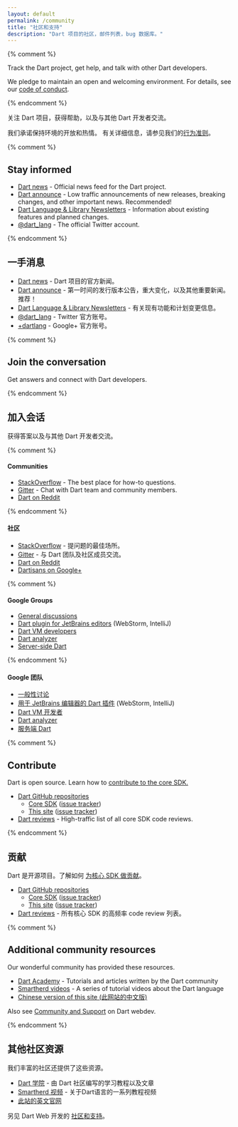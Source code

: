 ```yaml
---
layout: default
permalink: /community
title: "社区和支持"
description: "Dart 项目的社区，邮件列表，bug 数据库。"
---
```



{% comment %}

Track the Dart project, get help, and talk with other Dart developers.

We pledge to maintain an open and welcoming environment.
For details, see our [code of conduct](/code-of-conduct).

{% endcomment %}


关注 Dart 项目，获得帮助，以及与其他 Dart 开发者交流。

我们承诺保持环境的开放和热情。
有关详细信息，请参见我们的[行为准则](/code-of-conduct)。


{% comment %}

## Stay informed

* [Dart news]({{site.news}}) -
  Official news feed for the Dart project.
* [Dart announce]({{site.group}}/d/forum/announce) -
  Low traffic announcements of new releases, breaking changes,
  and other important news. Recommended!
* [Dart Language & Library Newsletters](https://github.com/dart-lang/sdk/blob/master/docs/newsletter/README.md#dart-language-and-library-newsletters) -
  Information about existing features and planned changes.
* [@dart_lang](https://twitter.com/dart_lang) -
  The official Twitter account.
  
{% endcomment %}


## 一手消息

* [Dart news]({{site.news}}) -
  Dart 项目的官方新闻。
* [Dart announce]({{site.group}}/d/forum/announce) -
  第一时间的发行版本公告，重大变化，以及其他重要新闻。推荐！
* [Dart Language & Library Newsletters](https://github.com/dart-lang/sdk/blob/master/docs/newsletter/README.md#dart-language-and-library-newsletters) -
  有关现有功能和计划变更信息。
* [@dart_lang](https://twitter.com/dart_lang) -
  Twitter 官方账号。
* [+dartlang](https://plus.google.com/+dartlang) -
  Google+ 官方账号。


{% comment %}

## Join the conversation

Get answers and connect with Dart developers.

{% endcomment %}


## 加入会话

获得答案以及与其他 Dart 开发者交流。


{% comment %}

#### Communities

* [StackOverflow](http://stackoverflow.com/tags/dart) -
  The best place for how-to questions.
* [Gitter](https://gitter.im/dart-lang/home) -
  Chat with Dart team and community members.
* [Dart on Reddit](https://www.reddit.com/r/dartlang)

{% endcomment %}


#### 社区

* [StackOverflow](http://stackoverflow.com/tags/dart) -
  提问题的最佳场所。
* [Gitter](https://gitter.im/dart-lang/home) -
  与 Dart 团队及社区成员交流。
* [Dart on Reddit](https://www.reddit.com/r/dartlang)
* [Dartisans on Google+](http://g.co/dartisans)


{% comment %}

#### Google Groups

* [General discussions]({{site.group}}/d/forum/misc)
* [Dart plugin for JetBrains editors]({{site.group}}/d/forum/jetbrains-dart-plugin-discuss) (WebStorm, IntelliJ)
* [Dart VM developers]({{site.group}}/d/forum/vm-dev)
* [Dart analyzer]({{site.group}}/d/forum/analyzer-discuss)
* [Server-side Dart]({{site.group}}/d/forum/cloud)

{% endcomment %}


#### Google 团队

* [一般性讨论]({{site.group}}/d/forum/misc)
* [用于 JetBrains 编辑器的 Dart 插件]({{site.group}}/d/forum/jetbrains-dart-plugin-discuss) (WebStorm, IntelliJ)
* [Dart VM 开发者]({{site.group}}/d/forum/vm-dev)
* [Dart analyzer]({{site.group}}/d/forum/analyzer-discuss)
* [服务端 Dart]({{site.group}}/d/forum/cloud)


{% comment %}

## Contribute

Dart is open source. Learn how to
[contribute to the core SDK.](https://github.com/dart-lang/sdk/wiki/Contributing)

* [Dart GitHub repositories](https://github.com/dart-lang/)
  * [Core SDK](https://github.com/dart-lang/sdk/)
    ([issue tracker](https://github.com/dart-lang/sdk/issues/))
  * [This site](https://github.com/dart-lang/site-www/)
    ([issue tracker](https://github.com/dart-lang/site-www/issues/))
* [Dart reviews]({{site.group}}/d/forum/reviews) -
  High-traffic list of all core SDK code reviews.

{% endcomment %}


## 贡献

Dart 是开源项目。了解如何
[为核心 SDK 做贡献](https://github.com/dart-lang/sdk/wiki/Contributing)。

* [Dart GitHub repositories](https://github.com/dart-lang/)
  * [Core SDK](https://github.com/dart-lang/sdk/)
    ([issue tracker](https://github.com/dart-lang/sdk/issues/))
  * [This site](https://github.com/dart-lang/site-www/)
    ([issue tracker](https://github.com/dart-lang/site-www/issues/))
* [Dart reviews]({{site.group}}/d/forum/reviews) -
  所有核心 SDK 的高频率 code review 列表。


{% comment %}

## Additional community resources

Our wonderful community has provided these resources.

* [Dart Academy](https://dart.academy/) - Tutorials
  and articles written by the Dart community
* [Smartherd videos](https://www.youtube.com/watch?v=5rtujDjt50I&list=PLlxmoA0rQ-LyHW9voBdNo4gEEIh0SjG-q) - A series of tutorial videos about the Dart language
* [Chinese version of this site (此网站的中文版)](http://www.dartdoc.cn)

Also see [Community and Support]({{site.webdev}}/community) on Dart webdev.

{% endcomment %}


## 其他社区资源

我们丰富的社区还提供了这些资源。

* [Dart 学院](https://dart.academy/) - 由 Dart 社区编写的学习教程以及文章
* [Smartherd 视频](https://www.youtube.com/watch?v=5rtujDjt50I&list=PLlxmoA0rQ-LyHW9voBdNo4gEEIh0SjG-q) - 关于Dart语言的一系列教程视频
* [此站的英文官网](https://www.dartlang.org/)

另见 Dart Web 开发的 [社区和支持]({{site.webdev}}/community)。
